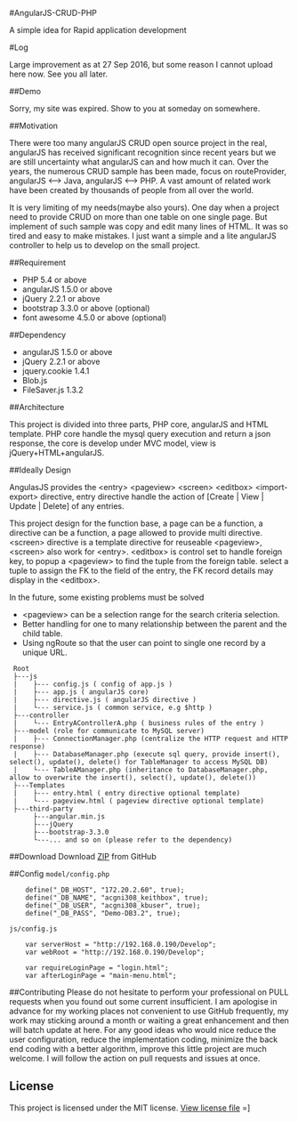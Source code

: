 #AngularJS-CRUD-PHP

A simple idea for Rapid application development

#Log

Large improvement as at 27 Sep 2016, but some reason I cannot upload here now.
See you all later.

##Demo

Sorry, my site was expired. Show to you at someday on somewhere.

##Motivation

There were too many angularJS CRUD open source project in the real, angularJS has received significant recognition since recent years but we are still uncertainty what angularJS can and how much it can. Over the years, the numerous CRUD sample has been made, focus on routeProvider, angularJS <--> Java, angularJS <--> PHP. A vast amount of related work have been created by thousands of people from all over the world.

It is very limiting of my needs(maybe also yours). One day when a project need to provide CRUD on more than one table on one single page. But implement of such sample was copy and edit many lines of HTML. It was so tired and easy to make mistakes. I just want a simple and a lite angularJS controller to help us to develop on the small project.

##Requirement

- PHP 5.4 or above
- angularJS 1.5.0 or above
- jQuery 2.2.1 or above
- bootstrap 3.3.0 or above (optional)
- font awesome 4.5.0 or above (optional)

##Dependency

- angularJS 1.5.0 or above
- jQuery 2.2.1 or above
- jquery.cookie 1.4.1
- Blob.js
- FileSaver.js 1.3.2

##Architecture

This project is divided into three parts, PHP core, angularJS and HTML template. PHP core handle the mysql query execution and return a json response, the core is develop under MVC model, view is jQuery+HTML+angularJS.

##Ideally Design

AngulasJS provides the \<entry\> \<pageview\> \<screen\> \<editbox\> \<import-export\> directive, entry directive handle the action of [Create | View | Update | Delete] of any entries.

This project design for the function base, a page can be a function, a directive can be a function, a page allowed to provide multi directive. \<screen\> directive is a template directive for reuseable \<pageview\>, \<screen\> also work for \<entry\>. \<editbox\> is control set to handle foreign key, to popup a \<pageview\> to find the tuple from the foreign table. select a tuple to assign the FK to the field of the entry, the FK record details may display in the \<editbox\>.

In the future, some existing problems must be solved
- \<pageview\> can be a selection range for the search criteria selection.
- Better handling for one to many relationship between the parent and the child table.
- Using ngRoute so that the user can point to single one record by a unique URL.

```
 Root
 ├---js
 |    ├--- config.js ( config of app.js )
 |    ├--- app.js ( angularJS core)
 |    ├--- directive.js ( angularJS directive )
 |    └--- service.js ( common service, e.g $http )
 ├---controller
 |    └--- EntryAControllerA.php ( business rules of the entry )
 ├---model (role for communicate to MySQL server)
 |    ├--- ConnectionManager.php (centralize the HTTP request and HTTP response)
 |    ├--- DatabaseManager.php (execute sql query, provide insert(), select(), update(), delete() for TableManager to access MySQL DB)
 |    └--- TableAManager.php (inheritance to DatabaseManager.php, allow to overwrite the insert(), select(), update(), delete())
 ├---Templates
 |    ├--- entry.html ( entry directive optional template)
 |    └--- pageview.html ( pageview directive optional template)
 ├---third-party
      ├---angular.min.js
      ├---jQuery
      ├---bootstrap-3.3.0
      └---... and so on (please refer to the dependency)
```

##Download
Download [ZIP](https://github.com/keithbox/AngularJS-CRUD-PHP/archive/master.zip) from GitHub

##Config
`model/config.php`
```
    define("_DB_HOST", "172.20.2.60", true);
    define("_DB_NAME", "acgni308_keithbox", true);
    define("_DB_USER", "acgni308_kbuser", true);
    define("_DB_PASS", "Demo-DB3.2", true);
```
`js/config.js`
```
    var serverHost = "http://192.168.0.190/Develop";
    var webRoot = "http://192.168.0.190/Develop";

    var requireLoginPage = "login.html";
    var afterLoginPage = "main-menu.html";
```

##Contributing
Please do not hesitate to perform your professional on PULL requests when you found out some current insufficient. I am  apologise in advance for my working places not convenient to use GitHub frequently, my work may sticking around a month or waiting a great enhancement and then will batch update at here. For any good ideas who would nice reduce the user configuration, reduce the implementation coding, minimize the back end coding with a better algorithm, improve this little project are much welcome. I will follow the action on pull requests and issues at once.

## License
This project is licensed under the MIT license. [View license file](https://github.com/keithbox/AngularJS-CRUD-PHP/blob/master/LICENSE)
=]
